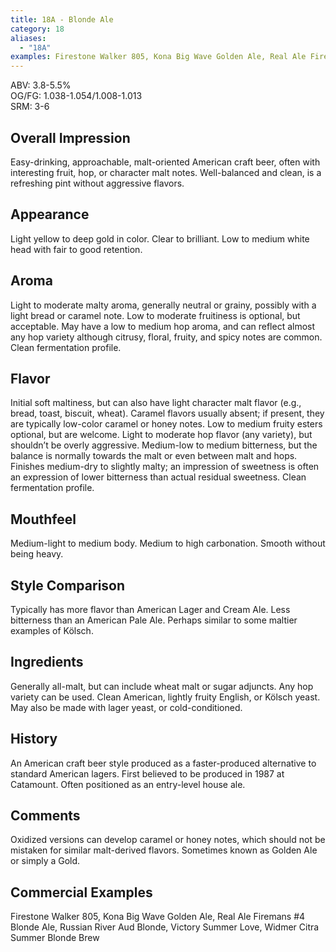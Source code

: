 ```yaml
---
title: 18A - Blonde Ale
category: 18
aliases: 
  - "18A"
examples: Firestone Walker 805, Kona Big Wave Golden Ale, Real Ale Firemans #4 Blonde Ale, Russian River Aud Blonde, Victory Summer Love, Widmer Citra Summer Blonde Brew
---
```


ABV: 3.8-5.5%  
OG/FG: 1.038-1.054/1.008-1.013  
SRM: 3-6  

## Overall Impression
Easy-drinking, approachable, malt-oriented American craft beer, often with interesting fruit, hop, or character malt notes. Well-balanced and clean, is a refreshing pint without aggressive flavors.

## Appearance
Light yellow to deep gold in color. Clear to brilliant. Low to medium white head with fair to good retention.

## Aroma
Light to moderate malty aroma, generally neutral or grainy, possibly with a light bread or caramel note. Low to moderate fruitiness is optional, but acceptable. May have a low to medium hop aroma, and can reflect almost any hop variety although citrusy, floral, fruity, and spicy notes are common. Clean fermentation profile.

## Flavor
Initial soft maltiness, but can also have light character malt flavor (e.g., bread, toast, biscuit, wheat). Caramel flavors usually absent; if present, they are typically low-color caramel or honey notes. Low to medium fruity esters optional, but are welcome. Light to moderate hop flavor (any variety), but shouldn’t be overly aggressive. Medium-low to medium bitterness, but the balance is normally towards the malt or even between malt and hops. Finishes medium-dry to slightly malty; an impression of sweetness is often an expression of lower bitterness than actual residual sweetness. Clean fermentation profile.

## Mouthfeel
Medium-light to medium body. Medium to high carbonation. Smooth without being heavy.

## Style Comparison
Typically has more flavor than American Lager and Cream Ale. Less bitterness than an American Pale Ale. Perhaps similar to some maltier examples of Kölsch.

## Ingredients
Generally all-malt, but can include wheat malt or sugar adjuncts. Any hop variety can be used. Clean American, lightly fruity English, or Kölsch yeast. May also be made with lager yeast, or cold-conditioned.

## History
An American craft beer style produced as a faster-produced alternative to standard American lagers. First believed to be produced in 1987 at Catamount. Often positioned as an entry-level house ale.

## Comments
Oxidized versions can develop caramel or honey notes, which should not be mistaken for similar malt-derived flavors. Sometimes known as Golden Ale or simply a Gold.

## Commercial Examples
Firestone Walker 805, Kona Big Wave Golden Ale, Real Ale Firemans #4 Blonde Ale, Russian River Aud Blonde, Victory Summer Love, Widmer Citra Summer Blonde Brew